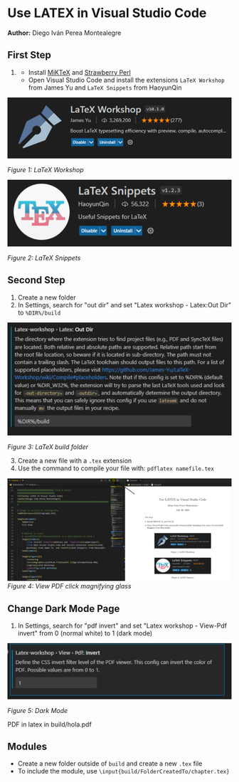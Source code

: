 
# Use LATEX in Visual Studio Code
**Author:** Diego Iván Perea Montealegre

## First Step

1. 
   - Install [MiKTeX](https://miktex.org/download) and [Strawberry Perl](https://strawberryperl.com/)
   - Open Visual Studio Code and install the extensions `LaTeX Workshop` from James Yu and `LaTeX Snippets` from HaoyunQin


![LaTeX Workshop](img/latexWorkshop.PNG)

*Figure 1: LaTeX Workshop*

![LaTeX Snippets](img/latexSnippets.PNG)

*Figure 2: LaTeX Snippets*

## Second Step

1. Create a new folder
2. In Settings, search for "out dir" and set "Latex workshop - Latex:Out Dir" to `%DIR%/build`

![LaTeX build folder](img/dirworshop.PNG)

*Figure 3: LaTeX build folder*

3. Create a new file with a `.tex` extension
4. Use the command to compile your file with:  `pdflatex namefile.tex`

![View PDF click magnifying glass](img/viewpdf.PNG)
*Figure 4: View PDF click magnifying glass*

## Change Dark Mode Page

1. In Settings, search for "pdf invert" and set "Latex workshop - View-Pdf invert" from 0 (normal white) to 1 (dark mode)

![Dark Mode](img/darkmode.PNG)

*Figure 5: Dark Mode*

PDF in latex in build/hola.pdf

## Modules

- Create a new folder outside of `build` and create a new `.tex` file
- To include the module, use `\input{build/FolderCreatedTo/chapter.tex}`



